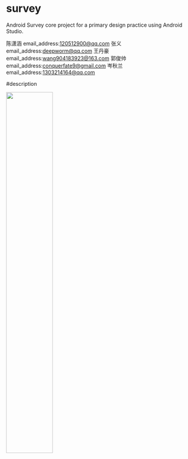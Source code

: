 # survey
Android Survey core project for a primary design practice using Android Studio.

陈潇涵 email_address:120512900@qq.com
张义   email_address:deepworm@qq.com
王丹豪 email_address:wang904183923@163.com
郭俊帅 email_address:conquerfate9@gmail.com
岑秋兰 email_address:1303214164@qq.com


#description

<img src=android-client/gif/surveyshow.gif height=50% width=50%>
